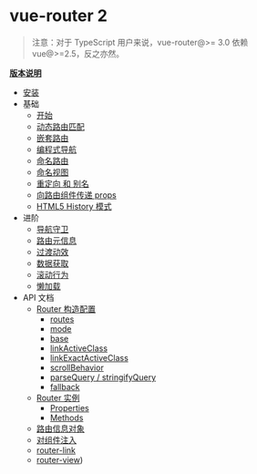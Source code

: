 # vue-router 2

> 注意：对于 TypeScript 用户来说，vue-router@>= 3.0 依赖 vue@>=2.5，反之亦然。

**[版本说明](https://github.com/vuejs/vue-router/releases)**

- [安装](installation.md)
- 基础
  - [开始](essentials/getting-started.md)
  - [动态路由匹配](essentials/dynamic-matching.md)
  - [嵌套路由](essentials/nested-routes.md)
  - [编程式导航](essentials/navigation.md)
  - [命名路由](essentials/named-routes.md)
  - [命名视图](essentials/named-views.md)
  - [重定向 和 别名](essentials/redirect-and-alias.md)
  - [向路由组件传递 props](essentials/passing-props.md)
  - [HTML5 History 模式](essentials/history-mode.md)
- 进阶
  - [导航守卫](advanced/navigation-guards.md)
  - [路由元信息](advanced/meta.md)
  - [过渡动效](advanced/transitions.md)
  - [数据获取](advanced/data-fetching.md)
  - [滚动行为](advanced/scroll-behavior.md)
  - [懒加载](advanced/lazy-loading.md)
- API 文档
  - [Router 构造配置](api/options.md)
    - [routes](api/options.md#routes)
    - [mode](api/options.md#mode)
    - [base](api/options.md#base)
    - [linkActiveClass](api/options.md#linkactiveclass)
    - [linkExactActiveClass](api/options.md#linkexactactiveclass)
    - [scrollBehavior](api/options.md#scrollbehavior)
    - [parseQuery / stringifyQuery](api/options.md#parsequery--stringifyquery)
    - [fallback](api/options.md#fallback)
  - [Router 实例](api/router-instance.md)
    - [Properties](api/router-instance.md#properties)
    - [Methods](api/router-instance.md#methods)
  - [路由信息对象](api/route-object.md)
  - [对组件注入](api/component-injections.md)
  - [router-link](api/router-link.md)
  - [router-view](api/router-view.md))
